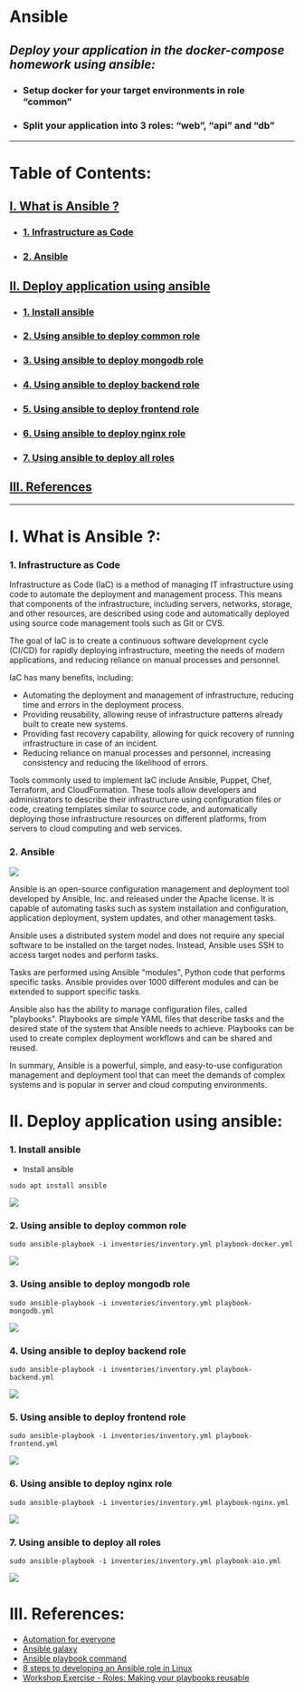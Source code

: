 # Ansible

## _Deploy your application in the docker-compose homework using ansible:_

-   ### Setup docker for your target environments in role “common”
-   ### Split your application into 3 roles: “web”, “api” and “db”

---

# **Table of Contents:**

## [I. What is Ansible ?](#WhatIsAnsible)

-   ### [1. Infrastructure as Code](#IaC)
-   ### [2. Ansible](#ansible)

## [II. Deploy application using ansible](#Deploy)

-   ### [1. Install ansible](#install)
-   ### [2. Using ansible to deploy common role](#common)
-   ### [3. Using ansible to deploy mongodb role](#mongodb)
-   ### [4. Using ansible to deploy backend role](#backend)
-   ### [5. Using ansible to deploy frontend role](#frontend)
-   ### [6. Using ansible to deploy nginx role](#nginx)
-   ### [7. Using ansible to deploy all roles](#all)

## [III. References](#Re)

---

<a name="WhatIsAnsible"></a>

# **I. What is Ansible ?**:

<a name="IaC"></a>

### 1. Infrastructure as Code

Infrastructure as Code (IaC) is a method of managing IT infrastructure using code to automate the deployment and management process. This means that components of the infrastructure, including servers, networks, storage, and other resources, are described using code and automatically deployed using source code management tools such as Git or CVS.

The goal of IaC is to create a continuous software development cycle (CI/CD) for rapidly deploying infrastructure, meeting the needs of modern applications, and reducing reliance on manual processes and personnel.

IaC has many benefits, including:

-   Automating the deployment and management of infrastructure, reducing time and errors in the deployment process.
-   Providing reusability, allowing reuse of infrastructure patterns already built to create new systems.
-   Providing fast recovery capability, allowing for quick recovery of running infrastructure in case of an incident.
-   Reducing reliance on manual processes and personnel, increasing consistency and reducing the likelihood of errors.

Tools commonly used to implement IaC include Ansible, Puppet, Chef, Terraform, and CloudFormation. These tools allow developers and administrators to describe their infrastructure using configuration files or code, creating templates similar to source code, and automatically deploying those infrastructure resources on different platforms, from servers to cloud computing and web services.

<a name="ansible"></a>

### 2. Ansible

<img src="https://www.freecodecamp.org/news/content/images/2021/09/ansble.png">

Ansible is an open-source configuration management and deployment tool developed by Ansible, Inc. and released under the Apache license. It is capable of automating tasks such as system installation and configuration, application deployment, system updates, and other management tasks.

Ansible uses a distributed system model and does not require any special software to be installed on the target nodes. Instead, Ansible uses SSH to access target nodes and perform tasks.

Tasks are performed using Ansible "modules", Python code that performs specific tasks. Ansible provides over 1000 different modules and can be extended to support specific tasks.

Ansible also has the ability to manage configuration files, called "playbooks". Playbooks are simple YAML files that describe tasks and the desired state of the system that Ansible needs to achieve. Playbooks can be used to create complex deployment workflows and can be shared and reused.

In summary, Ansible is a powerful, simple, and easy-to-use configuration management and deployment tool that can meet the demands of complex systems and is popular in server and cloud computing environments.

<a name="Deploy"></a>

# **II. Deploy application using ansible**:

<a name="install"></a>

### 1. Install ansible

-   Install ansible

```
sudo apt install ansible
```

<img src= images/install_ansible.png>

<a name="common"></a>

### 2. Using ansible to deploy common role

```
sudo ansible-playbook -i inventories/inventory.yml playbook-docker.yml
```

<img src= images/docker_run.png>

<a name="mongodb"></a>

### 3. Using ansible to deploy mongodb role

```
sudo ansible-playbook -i inventories/inventory.yml playbook-mongodb.yml
```

<img src= images/mongodb_run.png>

<a name="backend"></a>

### 4. Using ansible to deploy backend role

```
sudo ansible-playbook -i inventories/inventory.yml playbook-backend.yml
```

<img src= images/backend_run.png>

<a name="frontend"></a>

### 5. Using ansible to deploy frontend role

```
sudo ansible-playbook -i inventories/inventory.yml playbook-frontend.yml
```

<img src= images/frontend_run.png>

<a name="nginx"></a>

### 6. Using ansible to deploy nginx role

```
sudo ansible-playbook -i inventories/inventory.yml playbook-nginx.yml
```

<img src= images/nginx_run.png>

<a name="all"></a>

### 7. Using ansible to deploy all roles

```
sudo ansible-playbook -i inventories/inventory.yml playbook-aio.yml
```

<img src= images/aio.png>

<a name="Re"></a>

# **III. References**:

-   [Automation for everyone](https://www.ansible.com/)
-   [Ansible galaxy](https://galaxy.ansible.com/)
-   [Ansible playbook command](https://manpages.ubuntu.com/manpages/trusty/man1/ansible-playbook.1.html)
-   [8 steps to developing an Ansible role in Linux](https://www.redhat.com/sysadmin/developing-ansible-role)
-   [Workshop Exercise - Roles: Making your playbooks reusable](https://aap2.demoredhat.com/exercises/ansible_rhel/1.7-role/)
